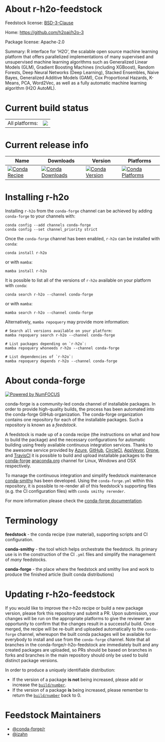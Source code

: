 About r-h2o-feedstock
=====================

Feedstock license: [BSD-3-Clause](https://github.com/conda-forge/r-h2o-feedstock/blob/main/LICENSE.txt)

Home: https://github.com/h2oai/h2o-3

Package license: Apache-2.0

Summary: R interface for 'H2O', the scalable open source machine learning platform that offers parallelized implementations of many supervised and unsupervised machine learning algorithms such as Generalized Linear Models (GLM), Gradient Boosting Machines (including XGBoost), Random Forests, Deep Neural Networks (Deep Learning), Stacked Ensembles, Naive Bayes, Generalized Additive Models (GAM), Cox Proportional Hazards, K-Means, PCA, Word2Vec, as well as a fully automatic machine learning algorithm (H2O AutoML).

Current build status
====================


<table><tr><td>All platforms:</td>
    <td>
      <a href="https://dev.azure.com/conda-forge/feedstock-builds/_build/latest?definitionId=12617&branchName=main">
        <img src="https://dev.azure.com/conda-forge/feedstock-builds/_apis/build/status/r-h2o-feedstock?branchName=main">
      </a>
    </td>
  </tr>
</table>

Current release info
====================

| Name | Downloads | Version | Platforms |
| --- | --- | --- | --- |
| [![Conda Recipe](https://img.shields.io/badge/recipe-r--h2o-green.svg)](https://anaconda.org/conda-forge/r-h2o) | [![Conda Downloads](https://img.shields.io/conda/dn/conda-forge/r-h2o.svg)](https://anaconda.org/conda-forge/r-h2o) | [![Conda Version](https://img.shields.io/conda/vn/conda-forge/r-h2o.svg)](https://anaconda.org/conda-forge/r-h2o) | [![Conda Platforms](https://img.shields.io/conda/pn/conda-forge/r-h2o.svg)](https://anaconda.org/conda-forge/r-h2o) |

Installing r-h2o
================

Installing `r-h2o` from the `conda-forge` channel can be achieved by adding `conda-forge` to your channels with:

```
conda config --add channels conda-forge
conda config --set channel_priority strict
```

Once the `conda-forge` channel has been enabled, `r-h2o` can be installed with `conda`:

```
conda install r-h2o
```

or with `mamba`:

```
mamba install r-h2o
```

It is possible to list all of the versions of `r-h2o` available on your platform with `conda`:

```
conda search r-h2o --channel conda-forge
```

or with `mamba`:

```
mamba search r-h2o --channel conda-forge
```

Alternatively, `mamba repoquery` may provide more information:

```
# Search all versions available on your platform:
mamba repoquery search r-h2o --channel conda-forge

# List packages depending on `r-h2o`:
mamba repoquery whoneeds r-h2o --channel conda-forge

# List dependencies of `r-h2o`:
mamba repoquery depends r-h2o --channel conda-forge
```


About conda-forge
=================

[![Powered by
NumFOCUS](https://img.shields.io/badge/powered%20by-NumFOCUS-orange.svg?style=flat&colorA=E1523D&colorB=007D8A)](https://numfocus.org)

conda-forge is a community-led conda channel of installable packages.
In order to provide high-quality builds, the process has been automated into the
conda-forge GitHub organization. The conda-forge organization contains one repository
for each of the installable packages. Such a repository is known as a *feedstock*.

A feedstock is made up of a conda recipe (the instructions on what and how to build
the package) and the necessary configurations for automatic building using freely
available continuous integration services. Thanks to the awesome service provided by
[Azure](https://azure.microsoft.com/en-us/services/devops/), [GitHub](https://github.com/),
[CircleCI](https://circleci.com/), [AppVeyor](https://www.appveyor.com/),
[Drone](https://cloud.drone.io/welcome), and [TravisCI](https://travis-ci.com/)
it is possible to build and upload installable packages to the
[conda-forge](https://anaconda.org/conda-forge) [anaconda.org](https://anaconda.org/)
channel for Linux, Windows and OSX respectively.

To manage the continuous integration and simplify feedstock maintenance
[conda-smithy](https://github.com/conda-forge/conda-smithy) has been developed.
Using the ``conda-forge.yml`` within this repository, it is possible to re-render all of
this feedstock's supporting files (e.g. the CI configuration files) with ``conda smithy rerender``.

For more information please check the [conda-forge documentation](https://conda-forge.org/docs/).

Terminology
===========

**feedstock** - the conda recipe (raw material), supporting scripts and CI configuration.

**conda-smithy** - the tool which helps orchestrate the feedstock.
                   Its primary use is in the construction of the CI ``.yml`` files
                   and simplify the management of *many* feedstocks.

**conda-forge** - the place where the feedstock and smithy live and work to
                  produce the finished article (built conda distributions)


Updating r-h2o-feedstock
========================

If you would like to improve the r-h2o recipe or build a new
package version, please fork this repository and submit a PR. Upon submission,
your changes will be run on the appropriate platforms to give the reviewer an
opportunity to confirm that the changes result in a successful build. Once
merged, the recipe will be re-built and uploaded automatically to the
`conda-forge` channel, whereupon the built conda packages will be available for
everybody to install and use from the `conda-forge` channel.
Note that all branches in the conda-forge/r-h2o-feedstock are
immediately built and any created packages are uploaded, so PRs should be based
on branches in forks and branches in the main repository should only be used to
build distinct package versions.

In order to produce a uniquely identifiable distribution:
 * If the version of a package **is not** being increased, please add or increase
   the [``build/number``](https://docs.conda.io/projects/conda-build/en/latest/resources/define-metadata.html#build-number-and-string).
 * If the version of a package **is** being increased, please remember to return
   the [``build/number``](https://docs.conda.io/projects/conda-build/en/latest/resources/define-metadata.html#build-number-and-string)
   back to 0.

Feedstock Maintainers
=====================

* [@conda-forge/r](https://github.com/conda-forge/r/)
* [@izahn](https://github.com/izahn/)

